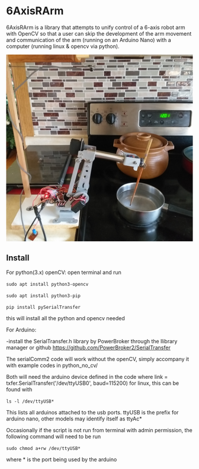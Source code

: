 # 6AxisRArm

6AxisRArm is a library that attempts to unify control of a 6-axis robot arm with OpenCV so that a user can skip the development of the arm movement and communication of the arm (running on an Arduino Nano) with a computer (running linux & opencv via python).


<img src="https://github.com/Alattice/6AxisRArm/blob/main/images/20201206_120231.jpg" width="600" hieght="auto">

## Install

For python(3.x) openCV:
open terminal and run

```sudo apt install python3-opencv```

```sudo apt install python3-pip```

```pip install pySerialTransfer```

this will install all the python and opencv needed

For Arduino:

-install the SerialTransfer.h library by PowerBroker through the llibrary manager or github https://github.com/PowerBroker2/SerialTransfer

The serialComm2 code will work without the openCV, simply accompany it with example codes in python_no_cv/

Both will need the arduino device defined in the code where 
link = txfer.SerialTransfer('/dev/ttyUSB0', baud=115200)
for linux, this can be found with

```ls -l /dev/ttyUSB*```

This lists all arduinos attached to the usb ports. ttyUSB is the prefix for arduino nano, other models may identify itself as ttyAc*

Occasionally if the script is not run from terminal with admin permission, the following command will need to be run

```sudo chmod a+rw /dev/ttyUSB*```

where * is the port being used by the arduino

